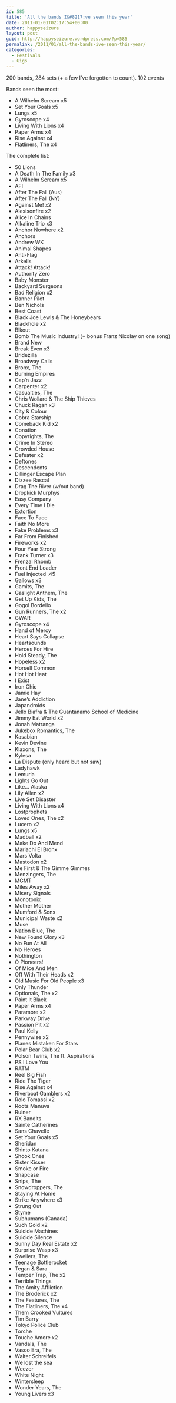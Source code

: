 ```yaml
---
id: 585
title: 'All the bands I&#8217;ve seen this year'
date: 2011-01-01T02:17:54+00:00
author: happyseizure
layout: post
guid: http://happyseizure.wordpress.com/?p=585
permalink: /2011/01/all-the-bands-ive-seen-this-year/
categories:
  - Festivals
  - Gigs
---
```

200 bands, 284 sets (+ a few I’ve forgotten to count). 102 events

Bands seen the most:
- A Wilhelm Scream x5
- Set Your Goals x5
- Lungs x5
- Gyroscope x4
- Living With Lions x4
- Paper Arms x4
- Rise Against x4
- Flatliners, The x4

The complete list:
- 50 Lions
- A Death In The Family x3
- A Wilhelm Scream x5
- AFI
- After The Fall (Aus)
- After The Fall (NY)
- Against Me! x2
- Alexisonfire x2
- Alice In Chains
- Alkaline Trio x3
- Anchor Nowhere x2
- Anchors
- Andrew WK
- Animal Shapes
- Anti-Flag
- Arkells
- Attack! Attack!
- Authority Zero
- Baby Monster
- Backyard Surgeons
- Bad Religion x2
- Banner Pilot
- Ben Nichols
- Best Coast
- Black Joe Lewis & The Honeybears
- Blackhole x2
- Blkout
- Bomb The Music Industry! (+ bonus Franz Nicolay on one song)
- Brand New
- Break Even x3
- Bridezilla
- Broadway Calls
- Bronx, The
- Burning Empires
- Cap’n Jazz
- Carpenter x2
- Casualties, The
- Chris Wollard & The Ship Thieves
- Chuck Ragan x3
- City & Colour
- Cobra Starship
- Comeback Kid x2
- Conation
- Copyrights, The
- Crime In Stereo
- Crowded House
- Defeater x2
- Deftones
- Descendents
- Dillinger Escape Plan
- Dizzee Rascal
- Drag The River (w/out band)
- Dropkick Murphys
- Easy Company
- Every Time I Die
- Extortion
- Face To Face
- Faith No More
- Fake Problems x3
- Far From Finished
- Fireworks x2
- Four Year Strong
- Frank Turner x3
- Frenzal Rhomb
- Front End Loader
- Fuel Injected .45
- Gallows x3
- Gamits, The
- Gaslight Anthem, The
- Get Up Kids, The
- Gogol Bordello
- Gun Runners, The x2
- GWAR
- Gyroscope x4
- Hand of Mercy
- Heart Says Collapse
- Heartsounds
- Heroes For Hire
- Hold Steady, The
- Hopeless x2
- Horsell Common
- Hot Hot Heat
- I Exist
- Iron Chic
- Jamie Hay
- Jane’s Addiction
- Japandroids
- Jello Biafra & The Guantanamo School of Medicine
- Jimmy Eat World x2
- Jonah Matranga
- Jukebox Romantics, The
- Kasabian
- Kevin Devine
- Klaxons, The
- Kylesa
- La Dispute (only heard but not saw)
- Ladyhawk
- Lemuria
- Lights Go Out
- Like… Alaska
- Lily Allen x2
- Live Set Disaster
- Living With Lions x4
- Lostprophets
- Loved Ones, The x2
- Lucero x2
- Lungs x5
- Madball x2
- Make Do And Mend
- Mariachi El Bronx
- Mars Volta
- Mastodon x2
- Me First & The Gimme Gimmes
- Menzingers, The
- MGMT
- Miles Away x2
- Misery Signals
- Monotonix
- Mother Mother
- Mumford & Sons
- Municipal Waste x2
- Muse
- Nation Blue, The
- New Found Glory x3
- No Fun At All
- No Heroes
- Nothington
- O Pioneers!
- Of Mice And Men
- Off With Their Heads x2
- Old Music For Old People x3
- Only Thunder
- Optionals, The x2
- Paint It Black
- Paper Arms x4
- Paramore x2
- Parkway Drive
- Passion Pit x2
- Paul Kelly
- Pennywise x2
- Planes Mistaken For Stars
- Polar Bear Club x2
- Polson Twins, The ft. Aspirations
- PS I Love You
- RATM
- Reel Big Fish
- Ride The Tiger
- Rise Against x4
- Riverboat Gamblers x2
- Rolo Tomassi x2
- Roots Manuva
- Ruiner
- RX Bandits
- Sainte Catherines
- Sans Chavelle
- Set Your Goals x5
- Sheridan
- Shinto Katana
- Shook Ones
- Sister Kisser
- Smoke or Fire
- Snapcase
- Snips, The
- Snowdroppers, The
- Staying At Home
- Strike Anywhere x3
- Strung Out
- Styme
- Subhumans (Canada)
- Such Gold x2
- Suicide Machines
- Suicide Silence
- Sunny Day Real Estate x2
- Surprise Wasp x3
- Swellers, The
- Teenage Bottlerocket
- Tegan & Sara
- Temper Trap, The x2
- Terrible Things
- The Amity Affliction
- The Broderick x2
- The Features, The
- The Flatliners, The x4
- Them Crooked Vultures
- Tim Barry
- Tokyo Police Club
- Torche
- Touche Amore x2
- Vandals, The
- Vasco Era, The
- Walter Schreifels
- We lost the sea
- Weezer
- White Night
- Wintersleep
- Wonder Years, The
- Young Livers x3